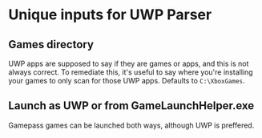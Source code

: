 # Unique inputs for UWP Parser

## Games directory

UWP apps are supposed to say if they are games or apps, and this is not always correct. To remediate this, it's useful to say where you're installing your games to only scan for those UWP apps. Defaults to `C:\XboxGames`.

## Launch as UWP or from GameLaunchHelper.exe

Gamepass games can be launched both ways, although UWP is preffered.